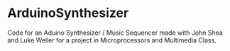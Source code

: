 # ArduinoSynthesizer
Code for an Aduino Synthesizer / Music Sequencer made with John Shea and Luke Weller for a project in Microprocessors and Multimedia Class.
